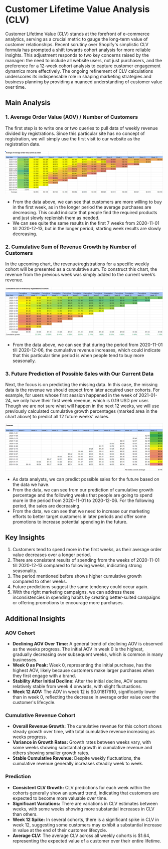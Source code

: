 # Customer Lifetime Value Analysis (CLV)

Customer Lifetime Value (CLV) stands at the forefront of e-commerce analytics, serving as a crucial metric to gauge the long-term value of customer relationships. Recent scrutiny over Shopify's simplistic CLV formula has prompted a shift towards cohort analysis for more reliable insights. This adjustment responds to two key concerns raised by the manager: the need to include all website users, not just purchasers, and the preference for a 12-week cohort analysis to capture customer engagement dynamics more effectively. The ongoing refinement of CLV calculations underscores its indispensable role in shaping marketing strategies and business planning by providing a nuanced understanding of customer value over time.

## Main Analysis

### 1. Average Order Value (AOV) / Number of Customers

The first step is to write one or two queries to pull data of weekly revenue divided by registrations. Since this particular site has no concept of registration, we will simply use the first visit to our website as the registration date.

![Average Order Value by Cohort Week](https://github.com/densen1978/Studies-Data-Projects/blob/main/Main%20Analysis%20Types/Customer%20Lifetime%20Value%20(CLV)/clv-aov.png)

- From the data above, we can see that customers are more willing to buy in the first week, as in the longer period the average purchases are decreasing. This could indicate that people find the required products and just slowly replenish them as needed.
- We can see quite the same results in the first 7 weeks from 2020-11-01 till 2020-12-13, but in the longer period, starting week results are slowly decreasing.

### 2. Cumulative Sum of Revenue Growth by Number of Customers

In the upcoming chart, the revenue/registrations for a specific weekly cohort will be presented as a cumulative sum. To construct this chart, the revenue from the previous week was simply added to the current week’s revenue.

![Cumulative Sum of Revenue Growth](https://github.com/densen1978/Studies-Data-Projects/blob/main/Main%20Analysis%20Types/Customer%20Lifetime%20Value%20(CLV)/clv-cumulative.png)

- From the data above, we can see that during the period from 2020-11-01 till 2020-12-06, the cumulative revenue increases, which could indicate that this particular time period is when people tend to buy more seasonally.

### 3. Future Prediction of Possible Sales with Our Current Data

Next, the focus is on predicting the missing data. In this case, the missing data is the revenue we should expect from later acquired user cohorts. For example, for users whose first session happened in the week of 2021-01-24, we only have their first week revenue, which is 0.19 USD per user. Though we are not sure what will happen in the next 12 weeks, we will use previously calculated cumulative growth percentages (marked area in the chart above) to predict all 12 future weeks' values.

![Future Prediction of Possible Sales with Our Current Data](https://github.com/densen1978/Studies-Data-Projects/blob/main/Main%20Analysis%20Types/Customer%20Lifetime%20Value%20(CLV)/clv-forecast.png)

- As data analysts, we can predict possible sales for the future based on the data we have.
- From the data, we can see from our prediction of cumulative growth percentage and the following weeks that people are going to spend more in the period from 2020-11-01 to 2020-12-06. For the following period, the sales are decreasing.
- From the data, we can see that we need to increase our marketing efforts to better target customers in later periods and offer some promotions to increase potential spending in the future.

## Key Insights

1. Customers tend to spend more in the first weeks, as their average order value decreases over a longer period.
2. There are consistent results of spending from the weeks of 2020-11-01 till 2020-12-13 compared to following weeks, indicating strong seasonality.
3. The period mentioned before shows higher cumulative growth compared to other weeks.
4. Future predictions suggest the same tendency could occur again.
5. With the right marketing campaigns, we can address these inconsistencies in spending habits by creating better-suited campaigns or offering promotions to encourage more purchases.

## Additional Insights

### AOV Cohort
- **Declining AOV Over Time:** A general trend of declining AOV is observed as the weeks progress. The initial AOV in week 0 is the highest, gradually decreasing over subsequent weeks, which is common in many businesses.
- **Week 0 as Peak:** Week 0, representing the initial purchase, has the highest AOV, likely because customers make larger purchases when they first engage with a brand.
- **Stability After Initial Decline:** After the initial decline, AOV seems relatively stable from week 4 onwards, with slight fluctuations.
- **Week 12 AOV:** The AOV in week 12 is $0.01817910, significantly lower than in week 0, reflecting the decrease in average order value over the customer's lifecycle.

### Cumulative Revenue Cohort
- **Overall Revenue Growth:** The cumulative revenue for this cohort shows steady growth over time, with total cumulative revenue increasing as weeks progress.
- **Variance in Growth Rates:** Growth rates between weeks vary, with some weeks showing substantial growth in cumulative revenue and others showing smaller growth rates.
- **Stable Cumulative Revenue:** Despite weekly fluctuations, the cumulative revenue generally increases steadily week to week.

### Prediction
- **Consistent CLV Growth:** CLV predictions for each week within the cohorts generally show an upward trend, indicating that customers are expected to become more valuable over time.
- **Significant Variations:** There are variations in CLV estimates between weeks, with some weeks showing more substantial increases in CLV than others.
- **Week 12 Spike:** In several cohorts, there is a significant spike in CLV in week 12, suggesting some customers may exhibit a substantial increase in value at the end of their customer lifecycle.
- **Average CLV:** The average CLV across all weekly cohorts is $1.64, representing the expected value of a customer over their entire lifetime.
